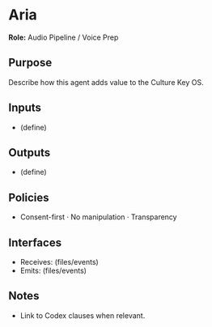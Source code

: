 # Aria
**Role:** Audio Pipeline / Voice Prep

## Purpose
Describe how this agent adds value to the Culture Key OS.

## Inputs
- (define)

## Outputs
- (define)

## Policies
- Consent-first · No manipulation · Transparency

## Interfaces
- Receives: (files/events)
- Emits: (files/events)

## Notes
- Link to Codex clauses when relevant.
